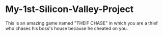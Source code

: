 # My-1st-Silicon-Valley-Project
This is an amazing game named "THEIF CHASE" in which you are a thief who chases his boss's house because he cheated on you.
